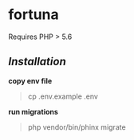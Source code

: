 # fortuna
Requires PHP > 5.6

*Installation*
----------

**copy env file**

> cp .env.example .env

**run migrations**

> php vendor/bin/phinx migrate
